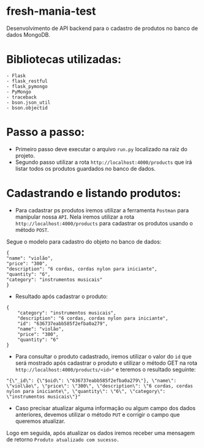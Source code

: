 ﻿# fresh-mania-test

Desenvolvimento de API backend para o cadastro de produtos no banco de dados MongoDB.

# Bibliotecas utilizadas:

```
- Flask
- flask_restful
- flask_pymongo
- PyMongo
- traceback
- bson.json_util
- bson.objectid
```

# Passo a passo:

- Primeiro passo deve executar o arquivo ``` run.py ``` localizado na raiz do projeto.
- Segundo passo utilizar a rota ``` http://localhost:4000/products ``` que irá listar todos os produtos guardados no banco de dados.

# Cadastrando e listando produtos:

- Para cadastrar ps produtos iremos utilizar a ferramenta ``` Postman ``` para manipular nossa ``` API ```.
Nela iremos utilizar a rota ``` http://localhost:4000/products ``` para cadastrar os produtos usando o método ``` POST ```.

Segue o modelo para cadastro do objeto no banco de dados:
```
{
"name": "violão",
"price": "300",
"description": "6 cordas, cordas nylon para iniciante",
"quantity": "6",
"category": "instrumentos musicais"
}
```
- Resultado após cadastrar o produto:
```
{
    "category": "instrumentos musicais",
    "description": "6 cordas, cordas nylon para iniciante",
    "id": "636737eabb585f2efba0a279",
    "name": "violão",
    "price": "300",
    "quantity": "6"
}
```

- Para consultar o produto cadastrado, iremos utilizar o valor do ``` id ``` que será mostrado após cadastrar o produto e utilizar o método GET na rota ```http://localhost:4000/products/<id>"``` e teremos o resultado seguinte:
``` 
"{\"_id\": {\"$oid\": \"636737eabb585f2efba0a279\"}, \"name\": \"viol\ão\", \"price\": \"300\", \"description\": \"6 cordas, cordas nylon para iniciante\", \"quantity\": \"6\", \"category\": \"instrumentos musicais\"}"
```
- Caso precisar atualizar alguma informação ou algum campo dos dados anteriores, devemos utilizar o método ```PUT``` e corrigir o campo que queremos atualizar. 

Logo em seguida, após atualizar os dados iremos receber uma mensagem de retorno ```Produto atualizado com sucesso.``` 


